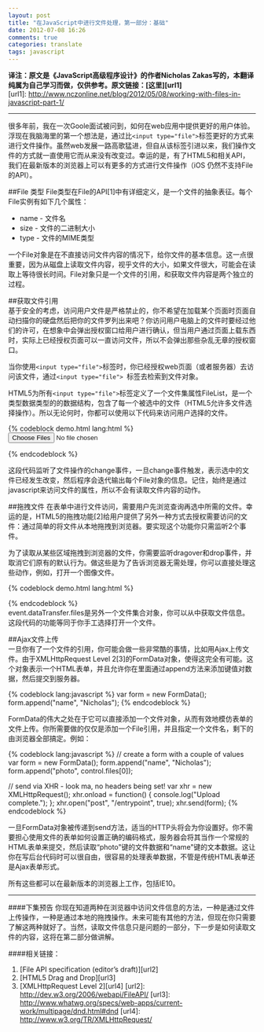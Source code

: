 ```yaml
---
layout: post
title: "在JavaScript中进行文件处理，第一部分：基础"
date: 2012-07-08 16:26
comments: true
categories: translate
tags: javascript
---
```

  
**译注：原文是《JavaScript高级程序设计》的作者Nicholas Zakas写的，本翻译纯属为自己学习而做，仅供参考。原文链接：[这里][url1]**  
[url1]: http://www.nczonline.net/blog/2012/05/08/working-with-files-in-javascript-part-1/

***
很多年前，我在一次Goole面试被问到，如何在web应用中提供更好的用户体验。浮现在我脑海里的第一个想法是，通过比`<input type="file">`标签更好的方式来进行文件操作。虽然web发展一路高歌猛进，但自从该标签引进以来，我们操作文件的方式就一直使用它而从来没有改变过。幸运的是，有了HTML5和相关API，我们在最新版本的浏览器上可以有更多的方式进行文件操作（iOS 仍然不支持File的API）。  

##File 类型
File类型在File的API[1]中有详细定义，是一个文件的抽象表征。每个File实例有如下几个属性：  
  
* name - 文件名
* size - 文件的二进制大小
* type - 文件的MIME类型
  
一个File对象是在不直接访问文件内容的情况下，给你文件的基本信息。这一点很重要，因为从磁盘上读取文件内容，视乎文件的大小，如果文件很大，可能会在读取上等待很长时间。File对象只是一个文件的引用，和获取文件内容是两个独立的过程。  
  
##获取文件引用    
基于安全的考虑，访问用户文件是严格禁止的，你不希望在加载某个页面时页面自动扫描你的硬盘然后把你的文件罗列出来吧？你访问用户电脑上的文件时要经过他们的许可，在想象中会弹出授权窗口给用户进行确认，但当用户通过页面上载东西时，实际上已经授权页面可以一直访问文件，所以不会弹出那些杂乱无章的授权窗口。  
  
当你使用`<input type="file">`标签时，你已经授权web页面（或者服务器）去访问该文件，通过`<input type="file"> `标签去检索到文件对象。  
  
HTML5为所有`<input type="file">`标签定义了一个文件集属性FileList，是一个类型数据类型的的数据结构，包含了每一个被选中的文件（HTML5允许多文件选择操作）。所以无论何时，你都可以使用以下代码来访问用户选择的文件。   

{% codeblock demo.html lang:html %}
<input type="file" id="your-files" multiple>
<script> 
    var control = document.getElementById("your-files"); 
    control.addEventListener("change", function(event) { 
        // When the control has changed, there are new files 
        var i = 0, files = control.files, len = files.length; 
        for (; i < len; i++) { 
            console.log("Filename: " + files[i].name); 
            console.log("Type: " + files[i].type); 
            console.log("Size: " + files[i].size + " bytes"); 
        } 
    }, false); 
</script>
{% endcodeblock %}  

这段代码监听了文件操作的change事件，一旦change事件触发，表示选中的文件已经发生改变，然后程序会迭代输出每个File对象的信息。记住，始终是通过javascript来访问文件的属性，所以不会有读取文件内容的动作。  

##拖拽文件
在表单中进行文件访问，需要用户先浏览查询再选中所需的文件。幸运的是，HTML5的拖拽功能[2]给用户提供了另外一种方式去授权需要访问的文件：通过简单的将文件从本地拖拽到浏览器。要实现这个功能你只需监听2个事件。  
  
为了读取从某些区域拖拽到浏览器的文件，你需要监听dragover和drop事件，并取消它们原有的默认行为。做这些是为了告诉浏览器无需处理，你可以直接处理这些动作，例如，打开一个图像文件。  

{% codeblock demo.html lang:html %}
<div id="your-files"></div>
<script>
var target = document.getElementById("your-files");

target.addEventListener("dragover", function(event) {
    event.preventDefault();
}, false);

target.addEventListener("drop", function(event) {

    // cancel default actions
    event.preventDefault();

    var i = 0,
        files = event.dataTransfer.files,
        len = files.length;

    for (; i < len; i++) {
        console.log("Filename: " + files[i].name);
        console.log("Type: " + files[i].type);
        console.log("Size: " + files[i].size + " bytes");
    }

}, false);
</script>
{% endcodeblock %}  
event.dataTransfer.files是另外一个文件集合对象，你可以从中获取文件信息。这段代码的功能等同于你手工选择打开一个文件。    
  
##Ajax文件上传  
一旦你有了一个文件的引用，你可能会做一些非常酷的事情，比如用Ajax上传文件。由于XMLHttpRequest Level 2[3]的FormData对象，使得这完全有可能。这个对象表示一个HTML表单，并且允许你在里面通过append方法来添加键值对数据，然后提交到服务器。  
  
{% codeblock lang:javascript %}
var form = new FormData();
form.append("name", "Nicholas");
{% endcodeblock %}  
  
FormData的伟大之处在于它可以直接添加一个文件对象，从而有效地模仿表单的文件上传。你所需要做的仅仅是添加一个File引用，并且指定一个文件名，剩下的由浏览器全部搞定。例如：  
  
{% codeblock lang:javascript %}
// create a form with a couple of values
var form = new FormData();
form.append("name", "Nicholas");
form.append("photo", control.files[0]);

// send via XHR - look ma, no headers being set!
var xhr = new XMLHttpRequest();
xhr.onload = function() {
    console.log("Upload complete.");
};
xhr.open("post", "/entrypoint", true);
xhr.send(form);
{% endcodeblock %}  
  
一旦FormData对象被传递到send方法，适当的HTTP头将会为你设置好。你不需要担心使用文件的表单如何设置正确的编码格式，服务器会将其当作一个常规的HTML表单来提交，然后读取“photo"键的文件数据和“name"键的文本数据。这让你在写后台代码时可以很自由，很容易的处理表单数据，不管是传统HTML表单还是Ajax表单形式。  
  
所有这些都可以在最新版本的浏览器上工作，包括IE10。  

***
####下集预告
你现在知道两种在浏览器中访问文件信息的方法，一种是通过文件上传操作，一种是通过本地的拖拽操作。未来可能有其他的方法，但现在你只需要了解这两种就好了。当然，读取文件信息只是问题的一部分，下一步是如何读取文件的内容，这将在第二部分做讲解。  
  
####相关链接：
1. [File API specification (editor’s draft)][url2]
2. [HTML5 Drag and Drop][url3]
3. [XMLHttpRequest Level 2][url4]
[url2]: http://dev.w3.org/2006/webapi/FileAPI/
[url3]: http://www.whatwg.org/specs/web-apps/current-work/multipage/dnd.html#dnd
[url4]: http://www.w3.org/TR/XMLHttpRequest/
